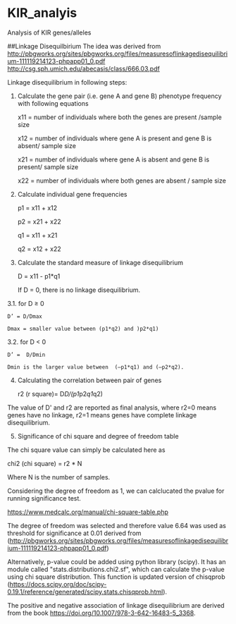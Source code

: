 # KIR_analyis
Analysis of KIR genes/alleles 

##Linkage Disequilbirium 
The idea was derived from
http://pbgworks.org/sites/pbgworks.org/files/measuresoflinkagedisequilibrium-111119214123-phpapp01_0.pdf
http://csg.sph.umich.edu/abecasis/class/666.03.pdf


Linkage disequilibrium in following steps:
1. Calculate the gene pair (i.e. gene A and gene B) phenotype frequency with following equations

	x11 = number of individuals where both the genes are present /sample size

	x12 = number of individuals where gene A is present and gene B is absent/ sample size

	x21 = number of individuals where gene A is absent and gene B is present/ sample size

	x22 = number of individuals where both genes are absent / sample size

2. Calculate individual gene frequencies 

	p1 = x11 + x12

	p2 = x21 + x22

	q1 = x11 + x21

	q2 = x12 + x22

3. Calculate the standard measure of linkage disequilibrium 

	D = x11 - p1*q1

	If D = 0, there is no linkage disequilibrium. 


3.1. for D  ≥  0 

	D’ = D/Dmax

	Dmax = smaller value between (p1*q2) and )p2*q1)


3.2. for D < 0

	D’ =  D/Dmin

	Dmin is the larger value between  (–p1*q1) and (–p2*q2). 

4. Calculating the correlation between pair of genes

	r2 (r square)= D*D/(p1*p2*q1*q2)


The value of D' and r2 are reported as final analysis, where r2=0 means genes have no linkage, r2=1 means genes have complete linkage disequilibrium. 


5. Significance of chi square and degree of freedom table 

The chi square value can simply be calculated here as

chi2 (chi square) = r2 * N
 
Where N is the number of samples. 

Considering the degree of freedom as 1, we can calclucated the pvalue for running significance test. 

https://www.medcalc.org/manual/chi-square-table.php

The degree of freedom was selected and therefore value 6.64 was used as threshold for significance at 0.01
derived from (http://pbgworks.org/sites/pbgworks.org/files/measuresoflinkagedisequilibrium-111119214123-phpapp01_0.pdf)

Alternatively, p-value could be added using python library (scipy). It has an module called "stats.distributions.chi2.sf", which can calculate the p-value using chi square distribution. This function is updated version of chisqprob (https://docs.scipy.org/doc/scipy-0.19.1/reference/generated/scipy.stats.chisqprob.html). 

The positive and negative association of linkage disequilibrium are derived from the book https://doi.org/10.1007/978-3-642-16483-5_3368.  
